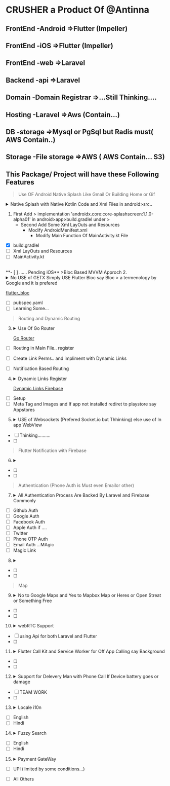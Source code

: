 # CRUSHER a Product Of @Antinna
## FrontEnd -Android =>Flutter (Impeller)<br> 

## FrontEnd -iOS =>Flutter (Impeller)<br>
## FrontEnd -web =>Laravel<br>

## Backend -api =>Laravel<br>
## Domain -Domain Registrar =>...Still Thinking....<br>
## Hosting -Laravel =>Aws (Contain...)<br>
## DB -storage =>Mysql or PgSql but Radis must( AWS Contain..)<br>
## Storage -File storage =>AWS ( AWS Contain... S3)<br>

## **This Package/ Project will have these Following Features**
> Use OF Android Native Splash Like Gmail Or Building Home or Gif

<details>
    <summary>Native Splash with Native Kotlin Code and Xml Files in android>src..</summary>
    
```
dependencies {
   ....
    implementation 'androidx.core:core-splashscreen:1.1.0-alpha01'
  }
```
</details>

1. First Add > implementation 'androidx.core:core-splashscreen:1.1.0-alpha01' in android>app>build.gradlel under >
   - Second Add Some Xml LayOuts and Resources
     - Modify AndroidMenifest.xml
       - Modify Main Function Of MainActivity.kt File


- [x] build.gradlel
- [ ] Xml LayOuts and Resources
- [ ] MainActivity.kt
<br>
**- [ ] ...... Pending iOS**
>Bloc Based  MVVM Approch
2. <details>
    <summary>No USE of GETX Simply USE Flutter Bloc say Bloc > a termenology by Google and it is prefered </summary>
    
```yaml

flutter_bloc: # under pubspec.yaml >dependency tag
```
</details>


[flutter_bloc](https://pub.dev/packages/flutter_bloc)
- [ ]  pubspec.yaml 
- [ ] Learning Some...
>Routing and Dynamic Routing
3. <details>
    <summary> Use Of Go Router </summary>
    </details>

    [Go Router](https://pub.dev/packages/go_router)
- [ ] Routing in Main  File.. register
- [ ] Create Link Perms.. and impliment with Dynamic Links
- [ ] Notification Based Routing


4. <details>
    <summary> Dynamic Links Register </summary>
    </details>

    [Dynamic Links Firebase](https://firebase.flutter.dev/docs/dynamic-links/overview/)
- [ ] Setup
- [ ] Meta Tag and Images and If app not installed rediret to playstore say Appstores

5. <details>
    <summary> USE of Websockets (Prefered Socket.io but Thhinking) else use of In app WebView </summary>
    </details>

    []()
- [ ] Thinking..........
- [ ] 
> Flutter Notification with Firebase
6. <details>
    <summary> </summary>
    </details>

    []()
- [ ] 
- [ ] 
>Authentication (Phone Auth is Must even Emailor other)
7. <details>
    <summary>All Authentication Process Are Backed By Laravel and Firebase Commonly </summary>
    <h1>Auth Scopes</h1>
    </details>

    []()
- [ ] Github Auth
- [ ] Google Auth
- [ ] Facebook Auth
- [ ] Apple Auth if ....
- [ ] Twitter
- [ ] Phone OTP Auth
- [ ] Email Auth ...MAgic
- [ ] Magic Link
8. <details>
    <summary> </summary>
    </details>

    []()
- [ ] 
- [ ] 
>Map
9. <details>
    <summary> No to Google Maps and Yes to Mapbox Map or Heres or Open Streat or Something Free </summary>
    <h3>
    No use of Google Map but Will Prefer that while Routing And Navigation =>Open Google Map
    </h3>
    </details>

    []()
- [ ] 
- [ ] 
10. <details>
    <summary> webRTC Support</summary>
    </details>

    []()
- [ ] using Api for both Laravel and Flutter
- [ ] 

11. <details>
    <summary> Flutter Call Kit  and Service Worker for Off App Calling say Background</summary>
    </details>

    []()
- [ ] 
- [ ] 
12. <details>
    <summary> Support for Delevery Man with Phone Call If Device battery goes or damage</summary>
    </details>

    []()
- [ ] TEAM WORK
- [ ] 
13. <details>
    <summary> Locale i10n</summary>
    </details>

    []()
- [ ] English
- [ ] Hindi
14. <details>
    <summary> Fuzzy Search</summary>
    </details>

    []()
- [ ] English
- [ ] Hindi
15. <details>
    <summary> Payment GateWay</summary>
    </details>

    []()
- [ ] UPI (limited by some conditions...)
- [ ] All Others


